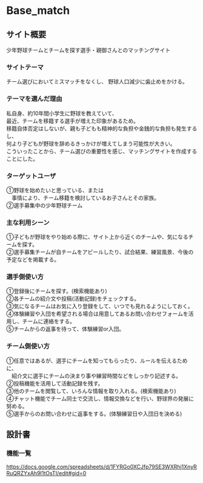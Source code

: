 # Base_match

## サイト概要
少年野球チームとチームを探す選手・親御さんとのマッチングサイト

### サイトテーマ
チーム選びにおいてミスマッチをなくし、
野球人口減少に歯止めをかける。

### テーマを選んだ理由
私自身、約10年間小学生に野球を教えていて、<br>
最近、チームを移籍する選手が増えた印象があるため。<br>
移籍自体否定はしないが、親も子どもも精神的な負担や金銭的な負担も発生するし、<br>
何より子どもが野球を辞めるきっかけが増えてしまう可能性が大きい。<br>
こういったことから、チーム選びの重要性を感じ、マッチングサイトを作成することにした。

### ターゲットユーザ
①野球を始めたいと思っている、または<br>
　事情により、チーム移籍を検討しているお子さんとその家族。<br>
②選手募集中の少年野球チーム

### 主な利用シーン
①子どもが野球をやり始める際に、サイト上から近くのチームや、気になるチームを探す。<br>
②選手募集チームが自チームをアピールしたり、試合結果、練習風景、今後の予定などを掲載する。

### 選手側使い方
①登録後にチームを探す。(検索機能あり)<br>
②各チームの紹介文や投稿(活動記録)をチェックする。<br>
③気になるチームはお気に入り登録をして、いつでも見れるようにしておく。<br>
④体験練習や入団を希望される場合は用意してあるお問い合わせフォームを活用し、チームに連絡をする。<br>
⑤チームからの返事を待って、体験練習or入団。

### チーム側使い方
①任意ではあるが、選手にチームを知ってもらったり、ルールを伝えるために、<br>
　紹介文に選手にチームの決まり事や練習時間などをしっかり記述する。<br>
②投稿機能を活用して活動記録を残す。<br>
③他のチームを閲覧して、いろんな情報を取り入れる。(検索機能あり)<br>
④チャット機能でチーム同士で交流し、情報交換などを行い、野球界の発展に努める。<br>
⑤選手からのお問い合わせに返事をする。(体験練習日や入団日を決める)

## 設計書

### 機能一覧
https://docs.google.com/spreadsheets/d/1FYRGo0XCJfp79SE3WXRhj1XnyRRuQRZYxAh9I1tOsTI/edit#gid=0